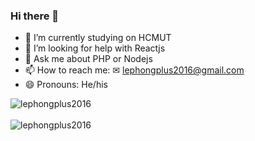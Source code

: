### Hi there 👋

<!--
**lephongplus2016/lephongplus2016** is a ✨ _special_ ✨ repository because its `README.md` (this file) appears on your GitHub profile.

Here are some ideas to get you started:
-->
- 🔭 I’m currently studying on HCMUT
- 🤔 I’m looking for help with Reactjs
- 💬 Ask me about PHP or Nodejs
- 📫 How to reach me: ✉ lephongplus2016@gmail.com
- 😄 Pronouns: He/his

<div><img align="center" src="https://github-readme-stats.vercel.app/api?username=lephongplus2016&show_icons=true" alt="lephongplus2016" /></div>
<br>

<div><img align="center" src="https://github-readme-stats.vercel.app/api/top-langs/?username=lephongplus2016&layout=compact&hide=html,css" alt="lephongplus2016" /></div>
